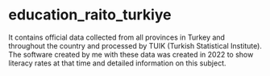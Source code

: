 # education_raito_turkiye
It contains official data collected from all provinces in Turkey and throughout the country and processed by TUIK (Turkish Statistical Institute). The software created by me with these data was created in 2022 to show literacy rates at that time and detailed information on this subject.

